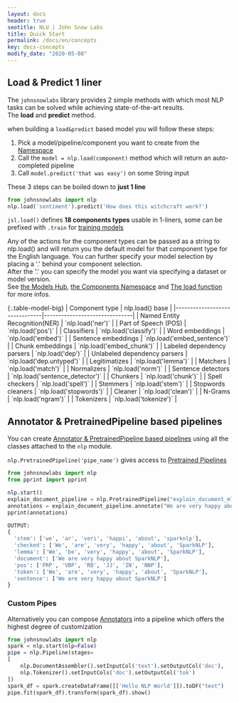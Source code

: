 ```yaml
---
layout: docs
header: true
seotitle: NLU | John Snow Labs
title: Quick Start
permalink: /docs/en/concepts
key: docs-concepts
modify_date: "2020-05-08"
---
```


<div class="main-docs" markdown="1"><div class="h3-box" markdown="1">

## Load & Predict 1 liner

The `johnsnowlabs` library provides 2 simple methods with which most NLP tasks can be solved while achieving state-of-the-art
results.   
The **load** and **predict** method.

when building a `load&predict` based model you will follow these steps:

1. Pick a model/pipeline/component you want to create from the [Namespace](/docs/en/namespace)
2. Call the `model = nlp.load(component)` method which will return an auto-completed pipeline 
3. Call `model.predict('that was easy')` on some String input

These 3 steps can be boiled down to **just 1 line**

```python
from johnsnowlabs import nlp
nlp.load('sentiment').predict('How does this witchcraft work?')
```

</div><div class="h3-box" markdown="1">

`jsl.load()` defines **18 components types** usable in 1-liners, some can be prefixed with `.train` for [training models](/docs/en/training)


Any of the actions for the component types can be passed as a string to nlp.load() and will return you the default model
for that component type for the English language.
You can further specify your model selection by placing a '.' behind your component selection.        
After the '.' you can specify the model you want via specifying a dataset or model version.   
See [the Models Hub](https://nlp.johnsnowlabs.com/models),  [the Components Namespace](https://nlp.johnsnowlabs.com/docs/en/namespace)
and [The load function](https://nlp.johnsnowlabs.com/docs/en/load_api) for more infos.

</div><div class="h3-box" markdown="1">
{:.table-model-big}
| Component type                | nlp.load() base   |
|-------------------------------|-------------------------------|
| Named Entity Recognition(NER) | `nlp.load('ner')`               |
| Part of Speech (POS)          | `nlp.load('pos')`               |
| Classifiers                   | `nlp.load('classify')`          |
| Word embeddings               | `nlp.load('embed')`             |
| Sentence embeddings           | `nlp.load('embed_sentence')`    |
| Chunk embeddings              | `nlp.load('embed_chunk')`       |
| Labeled dependency parsers    | `nlp.load('dep')`               |
| Unlabeled dependency parsers  | `nlp.load('dep.untyped')`       |
| Legitimatizes                 | `nlp.load('lemma')`             |
| Matchers                      | `nlp.load('match')`             |
| Normalizers                   | `nlp.load('norm')`              |
| Sentence detectors            | `nlp.load('sentence_detector')` |
| Chunkers                      | `nlp.load('chunk')`             |
| Spell checkers                | `nlp.load('spell')`             |
| Stemmers                      | `nlp.load('stem')`              |
| Stopwords cleaners            | `nlp.load('stopwords')`         |
| Cleaner                       | `nlp.load('clean')`             |
| N-Grams                       | `nlp.load('ngram')`             |
| Tokenizers                    | `nlp.load('tokenize')`          |

## Annotator & PretrainedPipeline based pipelines
You can create [Annotator & PretrainedPipeline based pipelines](https://nlp.johnsnowlabs.com/docs/en/concepts) using all the classes 
attached to the `nlp` module.


`nlp.PretrainedPipeline('pipe_name')` gives access to [Pretrained Pipelines](https://nlp.johnsnowlabs.com/models?type=pipeline)

```python
from johnsnowlabs import nlp
from pprint import pprint

nlp.start()
explain_document_pipeline = nlp.PretrainedPipeline("explain_document_ml")
annotations = explain_document_pipeline.annotate("We are very happy about SparkNLP")
pprint(annotations)

OUTPUT:
{
  'stem': ['we', 'ar', 'veri', 'happi', 'about', 'sparknlp'],
  'checked': ['We', 'are', 'very', 'happy', 'about', 'SparkNLP'],
  'lemma': ['We', 'be', 'very', 'happy', 'about', 'SparkNLP'],
  'document': ['We are very happy about SparkNLP'],
  'pos': ['PRP', 'VBP', 'RB', 'JJ', 'IN', 'NNP'],
  'token': ['We', 'are', 'very', 'happy', 'about', 'SparkNLP'],
  'sentence': ['We are very happy about SparkNLP']
}

```


### Custom Pipes
Alternatively you can compose [Annotators](https://nlp.johnsnowlabs.com/docs/en/annotators) into a pipeline which offers the highest degree of customization 
```python
from johnsnowlabs import nlp
spark = nlp.start(nlp=False)
pipe = nlp.Pipeline(stages=
[
    nlp.DocumentAssembler().setInputCol('text').setOutputCol('doc'),
    nlp.Tokenizer().setInputCols('doc').setOutputCol('tok')
])
spark_df = spark.createDataFrame([['Hello NLP World']]).toDF("text")
pipe.fit(spark_df).transform(spark_df).show()
```



[//]: # (</div><div class="h3-box" markdown="1">)



[//]: # ()
[//]: # ()
[//]: # (## Specify language for an action)

[//]: # ()
[//]: # ()
[//]: # (### Print all supported languages)

[//]: # ()
[//]: # ()
[//]: # (Any of these are partial NLU references which can be prefixed to a request to specify a language)

[//]: # ()
[//]: # ()
[//]: # (```python)

[//]: # ()
[//]: # (nlp.languages&#40;&#41;)

[//]: # ()
[//]: # (```)

[//]: # ()
[//]: # ()
[//]: # (</div><div class="h3-box" markdown="1">)

[//]: # ()
[//]: # ()
[//]: # (### Print every component for one specific language)

[//]: # ()
[//]: # ()
[//]: # (These are complete NLU references and can be passed to the nlp.load&#40;&#41; method right away)

[//]: # ()
[//]: # ()
[//]: # (```python)

[//]: # ()
[//]: # (# Print every German NLU component)

[//]: # ()
[//]: # (nlp.print_components&#40;lang='de'&#41;)

[//]: # ()
[//]: # (```)

[//]: # ()
[//]: # ()
[//]: # (</div><div class="h3-box" markdown="1">)

[//]: # ()
[//]: # ()
[//]: # (### Print every model for an action)

[//]: # ()
[//]: # ()
[//]: # (These are complete NLU references and can be passed to the nlp.load&#40;&#41; method right away)

[//]: # ()
[//]: # ()
[//]: # (```python)

[//]: # ()
[//]: # (# Print every lemmatizer for every language)

[//]: # ()
[//]: # (nlp.print_components&#40;action='lemma'&#41;)

[//]: # ()
[//]: # (```)

[//]: # ()
[//]: # ()
[//]: # (</div><div class="h3-box" markdown="1">)

[//]: # ()
[//]: # ()
[//]: # (### Print every model kind for an action and a language)

[//]: # ()
[//]: # ()
[//]: # (These are complete NLU references and can be passed to the nlp.load&#40;&#41; method right away)

[//]: # ()
[//]: # ()
[//]: # (```python)

[//]: # ()
[//]: # (# Print all english classifiers)

[//]: # ()
[//]: # (nlp.print_components&#40;lang='en', action='classify'&#41;)

[//]: # ()
[//]: # (```)

[//]: # ()
[//]: # ()
[//]: # (</div><div class="h3-box" markdown="1">)

[//]: # ()
[//]: # ()
[//]: # (### Print the entire NLU spellbook offering)

[//]: # ()
[//]: # ()
[//]: # (These are complete NLU references and can be passed to the nlp.load&#40;&#41; method right away)

[//]: # ()
[//]: # ()
[//]: # (```python)

[//]: # ()
[//]: # (nlp.print_components&#40;&#41;)

[//]: # ()
[//]: # (```)

</div></div>